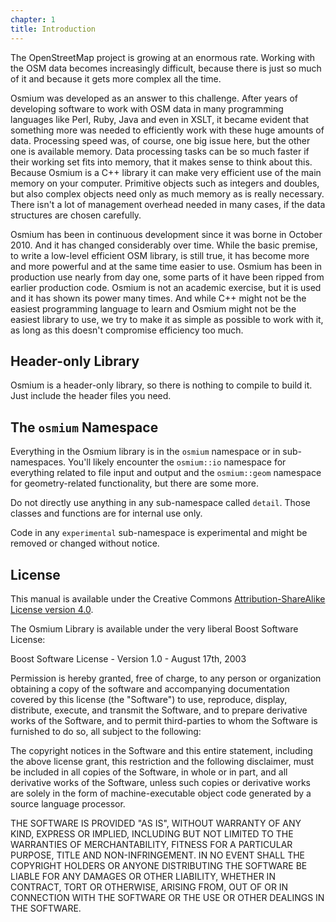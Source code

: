 ```yaml
---
chapter: 1
title: Introduction
---
```


The OpenStreetMap project is growing at an enormous rate. Working with the OSM
data becomes increasingly difficult, because there is just so much of it and
because it gets more complex all the time.

Osmium was developed as an answer to this challenge. After years of developing
software to work with OSM data in many programming languages like Perl, Ruby,
Java and even in XSLT, it became evident that something more was needed to
efficiently work with these huge amounts of data. Processing speed was, of
course, one big issue here, but the other one is available memory. Data
processing tasks can be so much faster if their working set fits into memory,
that it makes sense to think about this. Because Osmium is a C++ library it can
make very efficient use of the main memory on your computer. Primitive objects
such as integers and doubles, but also complex objects need only as much memory
as is really necessary. There isn't a lot of management overhead needed in many
cases, if the data structures are chosen carefully.

Osmium has been in continuous development since it was borne in October 2010.
And it has changed considerably over time. While the basic premise, to write a
low-level efficient OSM library, is still true, it has become more and more
powerful and at the same time easier to use. Osmium has been in production use
nearly from day one, some parts of it have been ripped from earlier production
code. Osmium is not an academic exercise, but it is used and it has shown its
power many times. And while C++ might not be the easiest programming language
to learn and Osmium might not be the easiest library to use, we try to make it
as simple as possible to work with it, as long as this doesn't compromise
efficiency too much.


## Header-only Library

Osmium is a header-only library, so there is nothing to compile to build it.
Just include the header files you need.


## The `osmium` Namespace

Everything in the Osmium library is in the `osmium` namespace or in
sub-namespaces. You'll likely encounter the `osmium::io` namespace for
everything related to file input and output and the `osmium::geom` namespace
for geometry-related functionality, but there are some more.

Do not directly use anything in any sub-namespace called `detail`. Those
classes and functions are for internal use only.

Code in any `experimental` sub-namespace is experimental and might be removed
or changed without notice.


## License

This manual is available under the Creative Commons [Attribution-ShareAlike
License version 4.0](https://creativecommons.org/licenses/by-sa/4.0/).

The Osmium Library is available under the very liberal Boost Software License:

Boost Software License - Version 1.0 - August 17th, 2003

Permission is hereby granted, free of charge, to any person or organization
obtaining a copy of the software and accompanying documentation covered by
this license (the "Software") to use, reproduce, display, distribute,
execute, and transmit the Software, and to prepare derivative works of the
Software, and to permit third-parties to whom the Software is furnished to
do so, all subject to the following:

The copyright notices in the Software and this entire statement, including
the above license grant, this restriction and the following disclaimer,
must be included in all copies of the Software, in whole or in part, and
all derivative works of the Software, unless such copies or derivative
works are solely in the form of machine-executable object code generated by
a source language processor.

THE SOFTWARE IS PROVIDED "AS IS", WITHOUT WARRANTY OF ANY KIND, EXPRESS OR
IMPLIED, INCLUDING BUT NOT LIMITED TO THE WARRANTIES OF MERCHANTABILITY,
FITNESS FOR A PARTICULAR PURPOSE, TITLE AND NON-INFRINGEMENT. IN NO EVENT
SHALL THE COPYRIGHT HOLDERS OR ANYONE DISTRIBUTING THE SOFTWARE BE LIABLE
FOR ANY DAMAGES OR OTHER LIABILITY, WHETHER IN CONTRACT, TORT OR OTHERWISE,
ARISING FROM, OUT OF OR IN CONNECTION WITH THE SOFTWARE OR THE USE OR OTHER
DEALINGS IN THE SOFTWARE.


